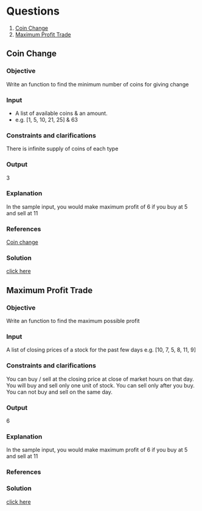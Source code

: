 # Questions
1. [Coin Change](#coin-change)
2. [Maximum Profit Trade](#maximum-profit-trade)

## Coin Change
### Objective
Write an function to find the minimum number of coins for giving change
### Input
- A list of available coins & an amount.
- e.g. [1, 5, 10, 21, 25] & 63
### Constraints and clarifications
There is infinite supply of coins of each type
### Output
3
### Explanation
In the sample input, you would make maximum profit of 6 if you buy at 5 and sell at 11
### References
[Coin change](http://interactivepython.org/runestone/static/pythonds/Recursion/DynamicProgramming.html)
### Solution
[click here](https://github.com/SivaPandeti/python-interview/blob/master/src/algorithms/coin_change.py)

## Maximum Profit Trade
### Objective
Write an function to find the maximum possible profit
### Input
A list of closing prices of a stock for the past few days
e.g. [10, 7, 5, 8, 11, 9]
### Constraints and clarifications
You can buy / sell at the closing price at close of market hours on that day.
You will buy and sell only one unit of stock.
You can sell only after you buy.
You can not buy and sell on the same day.
### Output
6
### Explanation
In the sample input, you would make maximum profit of 6 if you buy at 5 and sell at 11
### References
### Solution
[click here](https://github.com/SivaPandeti/python-interview/blob/master/src/algorithms/maximum_profit_trade.py)
